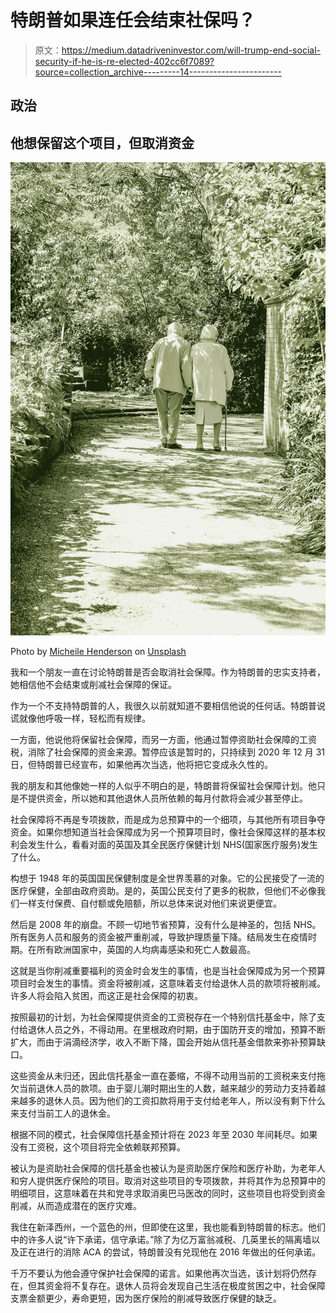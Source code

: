 # 特朗普如果连任会结束社保吗？

> 原文：<https://medium.datadriveninvestor.com/will-trump-end-social-security-if-he-is-re-elected-402cc6f7089?source=collection_archive---------14----------------------->

## 政治

## 他想保留这个项目，但取消资金

![](img/2fdefcc91c94883e94026970749b9c84.png)

Photo by [Micheile Henderson](https://unsplash.com/@micheile?utm_source=medium&utm_medium=referral) on [Unsplash](https://unsplash.com?utm_source=medium&utm_medium=referral)

我和一个朋友一直在讨论特朗普是否会取消社会保障。作为特朗普的忠实支持者，她相信他不会结束或削减社会保障的保证。

作为一个不支持特朗普的人，我很久以前就知道不要相信他说的任何话。特朗普说谎就像他呼吸一样，轻松而有规律。

一方面，他说他将保留社会保障，而另一方面，他通过暂停资助社会保障的工资税，消除了社会保障的资金来源。暂停应该是暂时的，只持续到 2020 年 12 月 31 日，但特朗普已经宣布，如果他再次当选，他将把它变成永久性的。

我的朋友和其他像她一样的人似乎不明白的是，特朗普将保留社会保障计划。他只是不提供资金，所以她和其他退休人员所依赖的每月付款将会减少甚至停止。

社会保障将不再是专项拨款，而是成为总预算中的一个细项，与其他所有项目争夺资金。如果你想知道当社会保障成为另一个预算项目时，像社会保障这样的基本权利会发生什么，看看对面的英国及其全民医疗保健计划 NHS(国家医疗服务)发生了什么。

构想于 1948 年的英国国民保健制度是全世界羡慕的对象。它的公民接受了一流的医疗保健，全部由政府资助。是的，英国公民支付了更多的税款，但他们不必像我们一样支付保费、自付额或免赔额，所以总体来说对他们来说更便宜。

然后是 2008 年的崩盘。不顾一切地节省预算，没有什么是神圣的，包括 NHS。所有医务人员和服务的资金被严重削减，导致护理质量下降。结局发生在疫情时期。在所有欧洲国家中，英国的人均病毒感染和死亡人数最高。

这就是当你削减重要福利的资金时会发生的事情，也是当社会保障成为另一个预算项目时会发生的事情。资金将被削减，这意味着支付给退休人员的款项将被削减。许多人将会陷入贫困，而这正是社会保障的初衷。

按照最初的计划，为社会保障提供资金的工资税存在一个特别信托基金中，除了支付给退休人员之外，不得动用。在里根政府时期，由于国防开支的增加，预算不断扩大，而由于涓滴经济学，收入不断下降，国会开始从信托基金借款来弥补预算缺口。

这些资金从未归还，因此信托基金一直在萎缩，不得不动用当前的工资税来支付拖欠当前退休人员的款项。由于婴儿潮时期出生的人数，越来越少的劳动力支持着越来越多的退休人员。因为他们的工资扣款将用于支付给老年人，所以没有剩下什么来支付当前工人的退休金。

根据不同的模式，社会保障信托基金预计将在 2023 年至 2030 年间耗尽。如果没有工资税，这个项目将完全依赖联邦预算。

被认为是资助社会保障的信托基金也被认为是资助医疗保险和医疗补助，为老年人和穷人提供医疗保险的项目。取消对这些项目的专项拨款，并将其作为总预算中的明细项目，这意味着在共和党寻求取消奥巴马医改的同时，这些项目也将受到资金削减，从而造成潜在的医疗灾难。

我住在新泽西州，一个蓝色的州，但即使在这里，我也能看到特朗普的标志。他们中的许多人说“许下承诺，信守承诺。”除了为亿万富翁减税、几英里长的隔离墙以及正在进行的消除 ACA 的尝试，特朗普没有兑现他在 2016 年做出的任何承诺。

千万不要认为他会遵守保护社会保障的诺言。如果他再次当选，该计划将仍然存在，但其资金将不复存在。退休人员将会发现自己生活在极度贫困之中，社会保障支票金额更少，寿命更短，因为医疗保险的削减导致医疗保健的缺乏。